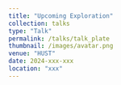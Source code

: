 ```yaml
---
title: "Upcoming Exploration"
collection: talks
type: "Talk"
permalink: /talks/talk_plate
thumbnail: /images/avatar.png
venue: "HUST"
date: 2024-xxx-xxx
location: "xxx"
---
```


